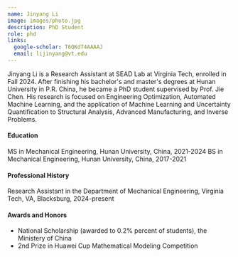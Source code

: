```yaml
---
name: Jinyang Li
image: images/photo.jpg
description: PhD Student
role: phd
links:
  google-scholar: T6QKdT4AAAAJ
  email: lijinyang@vt.edu
---
```


Jinyang Li is a Research Assistant at SEAD Lab at Virginia Tech, enrolled in Fall 2024.  After finishing his bachelor's and master's degrees at Hunan University in P.R. China, he became a PhD student supervised by Prof. Jie Chen. His research is focused on Engineering Optimization, Automated Machine Learning, and the application of Machine Learning and Uncertainty Quantification to Structural Analysis, Advanced Manufacturing, and Inverse Problems.
 
#### Education
MS in Mechanical Engineering, Hunan University, China, 2021-2024
BS in Mechanical Engineering, Hunan University, China, 2017-2021

#### Professional History
Research Assistant in the Department of Mechanical Engineering, Virginia Tech, VA, Blacksburg, 2024-present

#### Awards and Honors
- National Scholarship (awarded to 0.2% percent of students), the Ministery of China
- 2nd Prize in Huawei Cup Mathematical Modeling Competition


